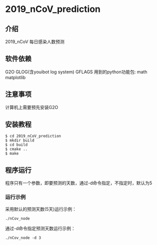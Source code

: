 # 2019_nCoV_prediction

## 介绍
2019_nCoV 每日感染人数预测

## 软件依赖
G2O GLOG(含youibot log system) GFLAGS
用到的python功能包: math matplotlib 

## 注意事项
计算机上需要预先安装G2O 

## 安装教程
```
$ cd 2019_nCoV_prediction
$ mkdir build
$ cd build
$ cmake ..
$ make
```
## 程序运行
程序只有一个参数，即要预测的天数，通过-d命令指定，不指定时，默认为5     
### 运行示例     

采用默认的预测天数(5天)运行示例：
```
./nCov_node
```

通过-d命令指定预测天数运行示例：
```
./nCov_node -d 3
```